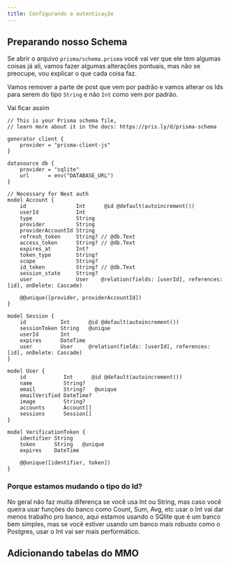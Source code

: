 ```yaml
---
title: Configurando a autenticação
---
```


## Preparando nosso Schema

Se abrir o arquivo `prisma/schema.prisma` você vai ver que ele tem algumas coisas já ali, vamos fazer algumas alterações pontuais, mas não se preocupe, vou explicar o que cada coisa faz.

Vamos remover a parte de post que vem por padrão e vamos alterar os Ids para serem do tipo `String` e não `Int` como vem por padrão.

Vai ficar assim

```prisma
// This is your Prisma schema file,
// learn more about it in the docs: https://pris.ly/d/prisma-schema

generator client {
    provider = "prisma-client-js"
}

datasource db {
    provider = "sqlite"
    url      = env("DATABASE_URL")
}

// Necessary for Next auth
model Account {
    id                Int      @id @default(autoincrement())
    userId            Int
    type              String
    provider          String
    providerAccountId String
    refresh_token     String? // @db.Text
    access_token      String? // @db.Text
    expires_at        Int?
    token_type        String?
    scope             String?
    id_token          String? // @db.Text
    session_state     String?
    user              User    @relation(fields: [userId], references: [id], onDelete: Cascade)

    @@unique([provider, providerAccountId])
}

model Session {
    id           Int      @id @default(autoincrement())
    sessionToken String   @unique
    userId       Int
    expires      DateTime
    user         User     @relation(fields: [userId], references: [id], onDelete: Cascade)
}

model User {
    id            Int      @id @default(autoincrement())
    name          String?
    email         String?   @unique
    emailVerified DateTime?
    image         String?
    accounts      Account[]
    sessions      Session[]
}

model VerificationToken {
    identifier String
    token      String   @unique
    expires    DateTime

    @@unique([identifier, token])
}
```

### Porque estamos mudando o tipo do Id?

No geral não faz muita diferença se você usa Int ou String, mas caso você queira usar funções do banco como Count, Sum, Avg, etc usar o Int vai dar menos trabalho pro banco, aqui estamos usando o SQlite que é um banco bem simples, mas se você estiver usando um banco mais robusto como o Postgres, usar o Int vai ser mais performático.

## Adicionando tabelas do MMO